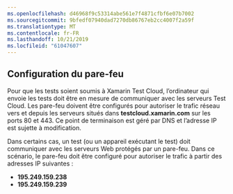 ```yaml
---
ms.openlocfilehash: d46968f9c53314abe561e7f4871cfbf6e07b7002
ms.sourcegitcommit: 9bfedf07940dad7270db86767eb2cc4007f2a59f
ms.translationtype: MT
ms.contentlocale: fr-FR
ms.lasthandoff: 10/21/2019
ms.locfileid: "61047607"
---
```

## <a name="firewall-configuration"></a>Configuration du pare-feu

Pour que les tests soient soumis à Xamarin Test Cloud, l’ordinateur qui envoie les tests doit être en mesure de communiquer avec les serveurs Test Cloud. Les pare-feu doivent être configurés pour autoriser le trafic réseau vers et depuis les serveurs situés dans **testcloud.xamarin.com** sur les ports 80 et 443. Ce point de terminaison est géré par DNS et l’adresse IP est sujette à modification. 

Dans certains cas, un test (ou un appareil exécutant le test) doit communiquer avec les serveurs Web protégés par un pare-feu. Dans ce scénario, le pare-feu doit être configuré pour autoriser le trafic à partir des adresses IP suivantes :

* **195.249.159.238**
* **195.249.159.239**
